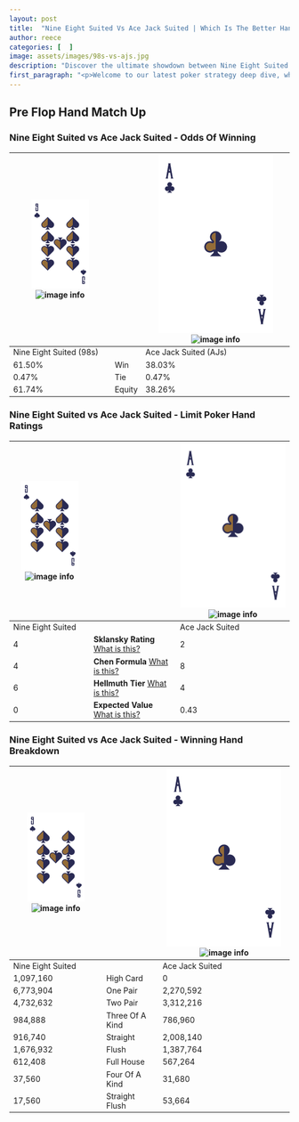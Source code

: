 ```yaml
---
layout: post
title:  "Nine Eight Suited Vs Ace Jack Suited | Which Is The Better Hand In Poker? A Complete Guide"
author: reece
categories: [  ]
image: assets/images/98s-vs-ajs.jpg
description: "Discover the ultimate showdown between Nine Eight Suited and Ace Jack Suited in poker! Uncover the odds, strategies, and scenarios where one hand triumphs over the other. Get ready to up your poker game with this thrilling analysis."
first_paragraph: "<p>Welcome to our latest poker strategy deep dive, where we're pitting two distinct hands against each other in a high-stakes showdown: Nine Eight Suited vs Ace Jack Suited.</p><p>In the dynamic world of poker, every decision counts, and knowing which hand holds the upper hand is key to your success at the table.</p><p>In this article, we'll dissect these two hands, explore the scenarios where one dominates the other, and equip you with the knowledge to make strategic choices that can tip the odds in your favor.</p><p>Get ready to unravel the intriguing dynamics of these poker hands and elevate your game to new heights.</p>"
---
```




[comment]: # (sp0)

## Pre Flop Hand Match Up

<div class="table hand-ratings" markdown="1"> 



### Nine Eight Suited vs Ace Jack Suited - Odds Of Winning


    
| ![image info](assets/images/hand1/9.png) ![image info](assets/images/hand1/8s.png) |  | ![image info](assets/images/hand2/A.png) ![image info](assets/images/hand2/Js.png) |
| -------- | -------- | -------- |
| Nine Eight Suited (98s) |  | Ace Jack Suited (AJs) |
| 61.50% | Win | 38.03% |
| 0.47% | Tie | 0.47% |
| 61.74% | Equity | 38.26% |




[comment]: # (sp1)



### Nine Eight Suited vs Ace Jack Suited - Limit Poker Hand Ratings


    
| ![image info](assets/images/hand1/9.png) ![image info](assets/images/hand1/8s.png) |  | ![image info](assets/images/hand2/A.png) ![image info](assets/images/hand2/Js.png) |
| -------- | -------- | -------- |
| Nine Eight Suited |  | Ace Jack Suited |
| 4 | **Sklansky Rating** [What is this?](/sklansky-rating-explained) | 2 |
| 4 | **Chen Formula** [What is this?](/chen-formula-explained) | 8 |
| 6 | **Hellmuth Tier** [What is this?](/Hellmuth-tier-explained) | 4 |
| 0 | **Expected Value** [What is this?](/expected-value-explained) | 0.43 |




[comment]: # (sp2)



### Nine Eight Suited vs Ace Jack Suited - Winning Hand Breakdown


    
| ![image info](assets/images/hand1/9.png) ![image info](assets/images/hand1/8s.png) |  | ![image info](assets/images/hand2/A.png) ![image info](assets/images/hand2/Js.png) |
| -------- | -------- | -------- |
| Nine Eight Suited |  | Ace Jack Suited |
| 1,097,160 | High Card | 0 |
| 6,773,904 | One Pair | 2,270,592 |
| 4,732,632 | Two Pair | 3,312,216 |
| 984,888 | Three Of A Kind | 786,960 |
| 916,740 | Straight | 2,008,140 |
| 1,676,932 | Flush | 1,387,764 |
| 612,408 | Full House | 567,264 |
| 37,560 | Four Of A Kind | 31,680 |
| 17,560 | Straight Flush | 53,664 |




[comment]: # (sp3)



</div>

[comment]: # (sp4)



[comment]: # (sp5)

